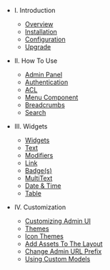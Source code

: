 - I. Introduction
    - [Overview](README.md)
    - [Installation](installation.md)
    - [Configuration](configuration.md)
    - [Upgrade](upgrade.md)

- II. How To Use
    - [Admin Panel](admin-panel.md)
    - [Authentication](admin-authentication.md)
    - [ACL](acl.md)
    - [Menu Component](menu.md)
    - [Breadcrumbs](breadcrumbs.md)
    - [Search](search.md)

- III. Widgets
    - [Widgets](widgets.md)
    - [Text](widget-text.md)
    - [Modifiers](widget-modifiers.md)
    - [Link](widget-link.md)
    - [Badge(s)](widget-badge.md)
    - [MultiText](widget-multitext.md)
    - [Date & Time](widget-datetime.md)
    - [Table](widgets-table.md)

- IV. Customization
    - [Customizing Admin UI](customize-admin-ui.md)
    - [Themes](themes.md)
    - [Icon Themes](icon-themes.md)
    - [Add Assets To The Layout](assets.md)
    - [Change Admin URL Prefix](change-url-prefix.md)
    - [Using Custom Models](models.md)
